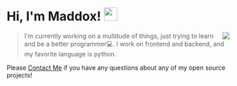 # Hi, I'm Maddox! <img src="https://i.pinimg.com/originals/51/9e/77/519e779362616ecd777613ee6ee5bad4.gif" height="30px"/> <!-- cool duck -->
<a href="https://github.com/maddox05"><img src="https://github-readme-stats.vercel.app/api?username=maddox05&theme=graywhite&show_icons=true" align="right"/></a>

<!---<a href="https://github.com/maddox05"><img src="https://github-readme-stats.vercel.app/api/top-langs/?username=maddox05&langs_count=8&theme=graywhite" align="right"/></a> --->
> I'm currently working on a multitude of things, just trying to learn and be a better programmer💻. I work on frontend and backend, and my favorite language is python.

Please <a href="mailto:maddoxpublic@gmail.com">Contact Me</a> if you have any questions about any of my open source projects!
